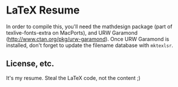 # LaTeX Resume
In order to compile this, you'll need the mathdesign package (part of texlive-fonts-extra on MacPorts), and URW Garamond (http://www.ctan.org/pkg/urw-garamond). Once URW Garamond is installed, don't forget to update the filename database with `mktexlsr`.

## License, etc.
It's my resume. Steal the LaTeX code, not the content ;)
